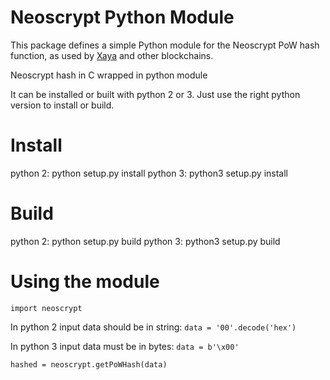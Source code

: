 # Neoscrypt Python Module

This package defines a simple Python module for the Neoscrypt PoW hash
function, as used by [Xaya](https://xaya.io/) and other blockchains.

Neoscrypt hash in C wrapped in python module

It can be installed or built with python 2 or 3. Just use the right python version to install or build.

# Install
python 2: python setup.py install
python 3: python3 setup.py install

# Build
python 2: python setup.py build
python 3: python3 setup.py build

# Using the module
`import neoscrypt`

In python 2 input data should be in string:
`data = '00'.decode('hex')`

In python 3 input data must be in bytes:
`data = b'\x00'`

`hashed = neoscrypt.getPoWHash(data)`
